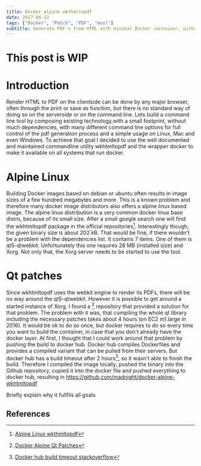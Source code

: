 ```yaml
---
title: Docker alpine wkthmltopdf
date: 2017-06-22
tags: ["Docker", "Patch", "PDF", "musl"]
subtitle: Generate PDF's from HTML with minimal Docker container, without X11
---
```


# This post is WIP

# Introduction

Render HTML to PDF on the clientside can be  done by any major browser, often through the print or save as function, but there is no standard way of doing so on the serverside or on the command line. Lets build a command line tool by composing existing technology,with a small footprint, without much dependencies, with many different command line options for full control of the pdf generation process and a simple usage on Linux, Mac and even Windows. To achieve that goal I decided to use the well documented and maintained commandline utility wkhtmltopdf and the wrapper docker to make it available on all systems that run docker.

# Alpine Linux

Building Docker images based on debian or ubuntu often results in image sizes of a few hundred megabytes and more. This is a known problem and therefore many docker image distributors also offers a alpine linux based image. The alpine linux distribution is a very common docker linux base distro, because of its small size. After a small google search one will find the wkhtmltopdf package in the official repositories[^1]. Interestingly though, the given binary size is about 202 kB. That would be fine, if there wouldn't be a problem with the dependencies list. It contains 7 items. One of them is qt5-qtwebkit. Unfortunately this one requires 28 MB (installed size) and Xorg. Not only that, the Xorg server needs to be started to use the tool.

# Qt patches

Since wkhtmltopdf uses the webkit engine to render its PDFs, there will be no way around the qt5-qtwebkit. However it is possible to get around a started instance of Xorg. I found a [^2] repository that provided a solution for that problem. The problem with it was, that compiling the whole qt library including the necessary patches takes about 4 hours (on EC2 m1.large in 2016). It would be ok to do so once, but docker requires to do so every time you want to build the container, in case that you don't already have the docker layer. At first, I thought that I could work around that problem by pushing the build to docker hub. Docker hub compiles Dockerfiles and provides a compiled variant that can be pulled from their servers. But docker hub has a build timeout after 2 hours[^3], so it wasn't able to finish the build. Therefore I compiled the image locally, pushed the binary into the Github repository, copied it into the docker file and pushed everything to docker hub, resulting in https://github.com/madnight/docker-alpine-wkhtmltopdf

Briefly explain why it fullfils all goals 

## References
[^1]: [Alpine Linux wkthmltopdf](https://pkgs.alpinelinux.org/package/edge/testing/x86/wkhtmltopdf)
[^2]: [Docker Alpine Qt Patches](https://github.com/alloylab/Docker-Alpine-wkhtmltopdf)
[^3]: [Docker hub build timeout stackoverflow](https://stackoverflow.com/questions/34440753/docker-hub-timeout-in-automated-build)
